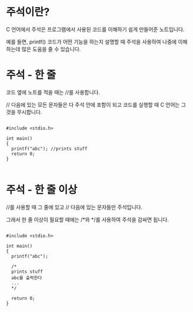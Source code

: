 # 주석이란?

C 언어에서 주석은 프로그램에서 사용된 코드를 이해하기 쉽게 만들어준 노트입니다.

예를 들면, printf() 코드가 어떤 기능을 하는지 설명할 때 주석을 사용하여 나중에 이해하는데 많은 도움을 줄 수 있습니다.

# 주석 - 한 줄

코드 옆에 노트를 적을 때는 //를 사용합니다.

// 다음에 있는 모든 문자들은 다 주석 안에 포함이 되고 코드를 실행할 때 C 언어는 그것을 무시합니다.

<pre>
<code>
#include &lt;stdio.h>

int main()
{
  printf("abc"); //prints stuff
  return 0;
}
</code>
</pre>

# 주석 - 한 줄 이상

//를 사용할 때 그 줄에 있고 // 다음에 있는 문자들만 주석입니다.

그래서 한 줄 이상이 필요할 때에는 /*와 */를 사용하여 주석을 감싸면 됩니다.

<pre>
<code>
#include &lt;stdio.h>

int main()
{
  printf("abc");

  /*
  prints stuff
  abc를 출력한다
  ...
  */

  return 0;
}
</code>
</pre>
